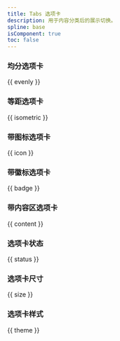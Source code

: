 ```yaml
---
title: Tabs 选项卡
description: 用于内容分类后的展示切换。
spline: base
isComponent: true
toc: false
---
```


### 均分选项卡

{{ evenly }}

### 等距选项卡

{{ isometric }}

### 带图标选项卡

{{ icon }}

### 带徽标选项卡

{{ badge }}

### 带内容区选项卡

{{ content }}

### 选项卡状态

{{ status }}

### 选项卡尺寸

{{ size }}

### 选项卡样式

{{ theme }}